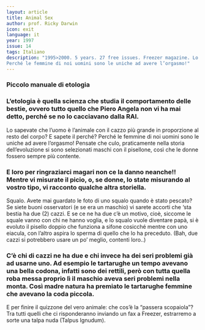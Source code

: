 ```yaml
---
layout: article
title: Animal Sex
author: prof. Ricky Darwin
icon: exit
language: it
year: 1997
issue: 14
tags: Italiano
description: "1995>2000. 5 years. 27 free issues. Freezer magazine. Lo sapevate che l’uomo è l’animale con il cazzo più grande in proporzione al resto del corpo? E sapete il perché?
Perché le femmine di noi uomini sono le uniche ad avere l’orgasmo!"
---
```


### Piccolo manuale di etologia


### L’etologia è quella scienza che studia il comportamento delle bestie, ovvero tutto quello che Piero Angela non vi ha mai detto, perché se no lo cacciavano dalla RAI.

Lo sapevate che l’uomo è l’animale con il cazzo più grande in proporzione al resto del corpo? E sapete il perché?
Perché le femmine di noi uomini sono le uniche ad avere l’orgasmo! Pensate che culo, praticamente nella storia dell’evoluzione si sono selezionati maschi con il pisellone, così che le donne fossero sempre più contente.

### E loro per ringraziarci magari non ce la danno neanche!! Mentre vi misurate il picio, o, se donne, lo state misurando al vostro tipo, vi racconto qualche altra storiella.

Squalo. Avete mai guardato le foto di uno squalo quando è stato pescato? Se siete buoni osservatori (e se era un maschio) vi sarete accorti che ‘sta bestia ha due (2) cazzi. E se ce ne ha due c’è un motivo, cioè, siccome le squale vanno con chi ne hanno voglia, e lo squalo vuole diventare papà, si è evoluto il pisello doppio che funziona a sifone cosicché mentre con uno eiacula, con l’altro aspira lo sperma di quello che lo ha preceduto. (Bah, due cazzi si potrebbero usare un po’ meglio, contenti loro..)

### C’è chi di cazzi ne ha due e chi invece ha dei seri problemi già ad usarne uno. Ad esempio le tartarughe un tempo avevano una bella codona, infatti sono dei rettili, però con tutta quella roba messa proprio lì il maschio aveva seri problemi nella monta. Così madre natura ha premiato le tartarughe femmine che avevano la coda piccola.

E per finire il quizzone del vero animale: che cos’è la “passera scopaiola”? Tra tutti quelli che ci risponderanno inviando un fax a Freezer, estrarremo a sorte una talpa nuda (Talpus Ignudum).
